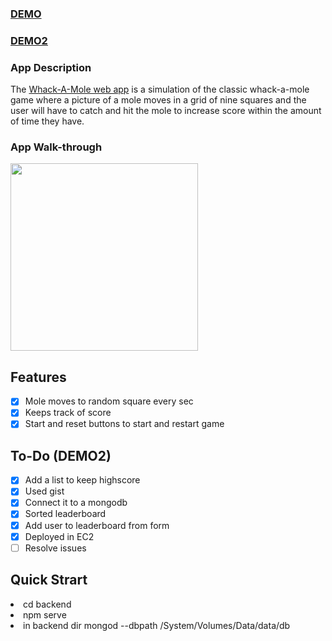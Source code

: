 ### [DEMO](https://zen-goodall-82f929.netlify.app/)
### [DEMO2](http://ec2-54-91-232-242.compute-1.amazonaws.com/)

### App Description
The [Whack-A-Mole web app](http://ec2-54-91-232-242.compute-1.amazonaws.com/) is a simulation of the classic whack-a-mole game where a picture of a mole moves in a grid of nine squares and the user will have to catch and hit the mole to increase score within the amount of time they have.

### App Walk-through
<img src="https://media.giphy.com/media/LmYzlp94qY9DU5q8lI/giphy.gif" width=300><br>

## Features 
- [x] Mole moves to random square every sec
- [x] Keeps track of score
- [x] Start and reset buttons to start and restart game

## To-Do (DEMO2)
- [x] Add a list to keep highscore
- [x] Used gist
- [x] Connect it to a mongodb
- [x] Sorted leaderboard
- [x] Add user to leaderboard from form
- [x] Deployed in EC2
- [ ] Resolve issues

## Quick Strart
<li> cd backend </li>
<li> npm serve </li>
<li> in backend dir mongod --dbpath /System/Volumes/Data/data/db </li>

